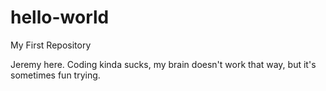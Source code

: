 # hello-world
My First Repository

Jeremy here. Coding kinda sucks, my brain doesn't work that way, but it's sometimes fun trying.
